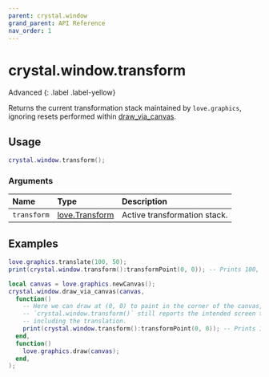 ```yaml
---
parent: crystal.window
grand_parent: API Reference
nav_order: 1
---
```


# crystal.window.transform

Advanced
{: .label .label-yellow}

Returns the current transformation stack maintained by `love.graphics`, ignoring resets performed within [draw_via_canvas](draw_via_canvas).

## Usage

```lua
crystal.window.transform();
```

### Arguments

| Name        | Type                                                | Description                  |
| :---------- | :-------------------------------------------------- | :--------------------------- |
| `transform` | [love.Transform](https://love2d.org/wiki/Transform) | Active transformation stack. |

## Examples

```lua
love.graphics.translate(100, 50);
print(crystal.window.transform():transformPoint(0, 0)); -- Prints 100, 50

local canvas = love.graphics.newCanvas();
crystal.window.draw_via_canvas(canvas,
  function()
    -- Here we can draw at (0, 0) to paint in the corner of the canvas, but
    -- `crystal.window.transform()` still reports the intended screen transform
    -- including the translation.
    print(crystal.window.transform():transformPoint(0, 0)); -- Prints 100, 50
  end,
  function()
    love.graphics.draw(canvas);
  end,
);
```
